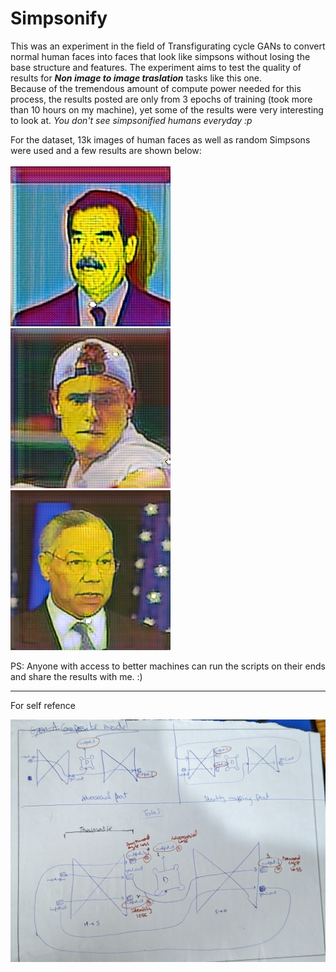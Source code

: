 # Simpsonify
This was an experiment in the field of Transfigurating cycle GANs to convert normal human faces into faces that look like simpsons without losing the base structure and features.
The experiment aims to test the quality of results for <i><b>Non image to image traslation</b></i> tasks like this one.
<br>
Because of the tremendous amount of compute power needed for this process, the results posted are only from 3 epochs of training (took more than 10 hours on my machine), yet some 
of the results were very interesting to look at. 
<i>You don't see simpsonified humans everyday :p </i>

For the dataset, 13k images of human faces as well as random Simpsons were used and a few results are shown below:
<br><br>
<img src="https://github.com/AryanSethi/simpsonify/blob/master/readme_samples/0_2900.jpg" width= "256" height= "256" align = "centre" alt="S1"/>
<img src="https://github.com/AryanSethi/simpsonify/blob/master/readme_samples/1_300.jpg" width= "256" height= "256" align = "centre" alt="S2"/>
<img src="https://github.com/AryanSethi/simpsonify/blob/master/readme_samples/1_4200.jpg" width= "256" height= "256" align = "centre" alt="S3"/>


PS: Anyone with access to better machines can run the scripts on their ends and share the results with me. :)
- - - - - - - - 
For self refence

<img src="https://github.com/AryanSethi/simpsonify/blob/master/readme_samples/PXL_20230221_105305281.jpg" width= "600" align = "centre" alt="S3"/>
